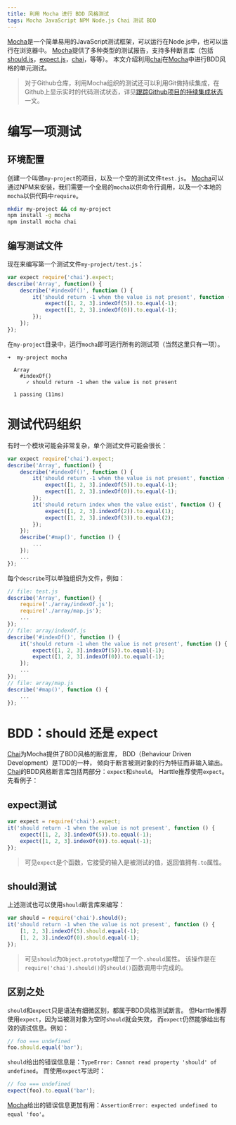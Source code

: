 ```yaml
---
title: 利用 Mocha 进行 BDD 风格测试
tags: Mocha JavaScript NPM Node.js Chai 测试 BDD
---
```


[Mocha][mocha]是一个简单易用的JavaScript测试框架，可以运行在Node.js中，也可以运行在浏览器中。
[Mocha][mocha]提供了多种类型的测试报告，支持多种断言库（包括[should.js][should.js]，[expect.js][expect.js]，[chai][chai]，等等）。
本文介绍利用[chai][chai]在[Mocha][mocha]中进行BDD风格的单元测试。

<!--more-->

> 对于Github仓库，利用Mocha组织的测试还可以利用Git做持续集成，在Github上显示实时的代码测试状态，详见[跟踪Github项目的持续集成状态][github-ci]一文。

# 编写一项测试

## 环境配置

创建一个叫做`my-project`的项目，以及一个空的测试文件`test.js`。
[Mocha][mocha]可以通过NPM来安装，我们需要一个全局的`mocha`以供命令行调用，以及一个本地的`mocha`以供代码中`require`。

```bash
mkdir my-project && cd my-project
npm install -g mocha
npm install mocha chai
```

## 编写测试文件

现在来编写第一个测试文件`my-project/test.js`：

```javascript
var expect require('chai').expect;
describe('Array', function() {
    describe('#indexOf()', function () {
        it('should return -1 when the value is not present', function () {
            expect([1, 2, 3].indexOf(5)).to.equal(-1);
            expect([1, 2, 3].indexOf(0)).to.equal(-1);
        });
    });
});
```

在`my-project`目录中，运行`mocha`即可运行所有的测试项（当然这里只有一项）。

```
➜  my-project mocha

  Array
    #indexOf()
      ✓ should return -1 when the value is not present

  1 passing (11ms)
```

# 测试代码组织

有时一个模块可能会非常复杂，单个测试文件可能会很长：

```javascript
var expect require('chai').expect;
describe('Array', function() {
    describe('#indexOf()', function () {
        it('should return -1 when the value is not present', function () {
            expect([1, 2, 3].indexOf(5)).to.equal(-1);
            expect([1, 2, 3].indexOf(0)).to.equal(-1);
        });
        it('should return index when the value exist', function () {
            expect([1, 2, 3].indexOf(2)).to.equal(1);
            expect([1, 2, 3].indexOf(3)).to.equal(2);
        });
    });
    describe('#map()', function () {
        ...
    });
    ...
});
```

每个`describe`可以单独组织为文件，例如：

```javascript
// file: test.js
describe('Array', function() {
    require('./array/indexOf.js');
    require('./array/map.js');
    ...
});
// file: array/indexOf.js
describe('#indexOf()', function () {
    it('should return -1 when the value is not present', function () {
        expect([1, 2, 3].indexOf(5)).to.equal(-1);
        expect([1, 2, 3].indexOf(0)).to.equal(-1);
    });
    ...
});
// file: array/map.js
describe('#map()', function () {
    ...
});
```

# BDD：should 还是 expect

[Chai][chai]为Mocha提供了BDD风格的断言库，
BDD（Behaviour Driven Development）是TDD的一种，
倾向于断言被测对象的行为特征而非输入输出。
[Chai][chai]的BDD风格断言库包括两部分：`expect`和`should`。
Harttle推荐使用`expect`。先看例子：

## expect测试

```javascript
var expect = require('chai').expect;
it('should return -1 when the value is not present', function () {
    expect([1, 2, 3].indexOf(5)).to.equal(-1);
    expect([1, 2, 3].indexOf(0)).to.equal(-1);
});
```

> 可见`expect`是个函数，它接受的输入是被测试的值，返回值拥有`.to`属性。

## should测试

上述测试也可以使用`should`断言库来编写：

```javascript
var should = require('chai').should();
it('should return -1 when the value is not present', function () {
    [1, 2, 3].indexOf(5).should.equal(-1);
    [1, 2, 3].indexOf(0).should.equal(-1);
});
```

> 可见`should`为`Object.prototype`增加了一个`.should`属性。
> 该操作是在`require('chai').should()`的`should()`函数调用中完成的。

## 区别之处

`should`和`expect`只是语法有细微区别，都属于BDD风格测试断言。
但Harttle推荐使用`expect`，因为当被测对象为空时`should`就会失效，
而`expect`仍然能够给出有效的调试信息。例如：

```javascript
// foo === undefined
foo.should.equal('bar');
```

`should`给出的错误信息是：`TypeError: Cannot read property 'should' of undefined`。
而使用`expect`写法时：

```javascript
// foo === undefined
expect(foo).to.equal('bar');
```

[Mocha][mocha]给出的错误信息更加有用：`AssertionError: expected undefined to equal 'foo'`。

[mocha]: https://mochajs.org/
[should.js]: https://github.com/shouldjs/should.js
[expect.js]: https://github.com/LearnBoost/expect.js
[chai]: http://chaijs.com/
[github-ci]: /2016/04/30/github-ci.html
